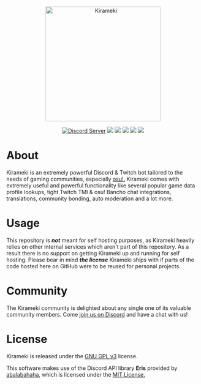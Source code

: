 <div align="center">
    <br>
    <p><img src="https://img.kirameki.one/2v01x5KE.png" height="300" alt="Kirameki"></p>
    <a href="https://discord.gg/kKPZdA6"><img src="https://discordapp.com/api/guilds/464440032577716238/embed.png" alt="Discord Server"/></a>
    <a href="https://www.gnu.org/licenses/gpl-3.0.en.html"><img src="https://img.shields.io/badge/license-GPL%20v3-FF9175.svg"></a>
    <a href="https://abal.moe/Eris/"><img src="https://img.shields.io/badge/library-Eris-FF9175.svg"></a>
    <a href="https://github.com/riyacchi/chariot"><img src="https://img.shields.io/badge/framework-Chariot-FF9185.svg"></a>
    <img src="https://img.shields.io/badge/database-MySQL-FF9185.svg">
    <img src="https://img.shields.io/badge/node-10.15.1-FF9185.svg">
</div>

# About
Kirameki is an extremely powerful Discord & Twitch bot tailored to the needs of gaming communities, especially [osu!.](https://osu.ppy.sh) Kirameki comes with extremely useful and powerful functionality like several popular game data profile lookups, tight Twitch TMI & osu! Bancho chat integrations, translations, community bonding, auto moderation and a lot more.

# Usage
This repository is ***not*** meant for self hosting purposes, as Kirameki heavily relies on other internal services which aren't part of this repository. As a result there is no support on getting Kirameki up and running for self hosting. Please bear in mind ***the license*** Kirameki ships with if parts of the code hosted here on GitHub were to be reused for personal projects.

# Community
The Kirameki community is delighted about any single one of its valuable community members. Come [join us on Discord](https://discord.gg/kKPZdA6) and have a chat with us!

# License
Kirameki is released under the [GNU GPL v3](https://www.gnu.org/licenses/gpl-3.0.en.html) license.

This software makes use of the Discord API library **Eris** provided by [abalabahaha](https://github.com/abalabahaha/eris), which is licensed under the [MIT License.](https://opensource.org/licenses/MIT)

